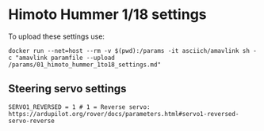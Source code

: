# Himoto Hummer 1/18 settings

To upload these settings use:
```
docker run --net=host --rm -v $(pwd):/params -it asciich/amavlink sh -c "amavlink paramfile --upload /params/01_himoto_hummer_1to18_settings.md"
```

## Steering servo settings

```
SERVO1_REVERSED = 1 # 1 = Reverse servo: https://ardupilot.org/rover/docs/parameters.html#servo1-reversed-servo-reverse
```

